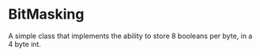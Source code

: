 # BitMasking
A simple class that implements the ability to store 8 booleans per byte, in a 4 byte int.
